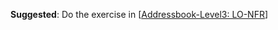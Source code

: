 <panel type="warning" header="`W6.1a` Can explain requirements :star::star:" expanded no-close>
  <include src="../../book/requirements/introduction/full.md"  />
</panel>

<!-- ==================================================================================================== -->

<panel type="warning" header="`W6.1b` Can explain non-functional requirements :star::star:" expanded no-close>
  <include src="../../book/requirements/nonFunctionalRequirements/full.md"  />
  <panel header=":dart: Evidence" expanded>
  
**Suggested**: Do the exercise in [[Addressbook-Level3: LO-NFR]({{module_org}}/addressbook-level3/blob/master/doc/LearningOutcomes.md#use-non-functional-requirements-lo-nfr)]
   
<include src="submission.md" />
  
  </panel>
</panel>

<!-- ==================================================================================================== -->

<panel type="info" header="`W6.1c` Can explain prioritizing requirements :star::star::star:" expanded no-close>
  <include src="../../book/requirements/prioritizing/full.md"  />
</panel>

<panel type="info" header="`W6.1d` Can explain quality of requirements :star::star::star:" expanded no-close>
  <include src="../../book/requirements/quality/full.md"  />
</panel>
